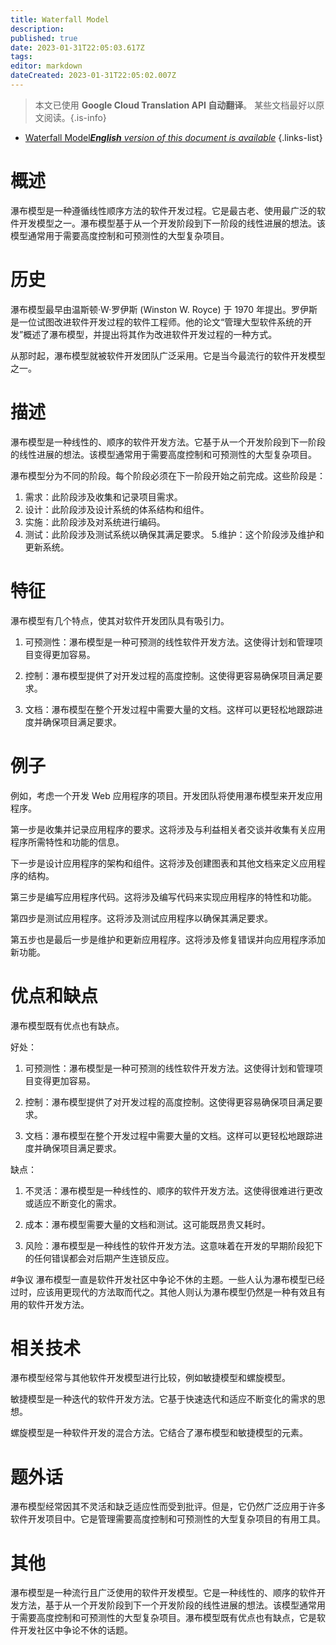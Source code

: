 ```yaml
---
title: Waterfall Model
description: 
published: true
date: 2023-01-31T22:05:03.617Z
tags: 
editor: markdown
dateCreated: 2023-01-31T22:05:02.007Z
---
```


> 本文已使用 **Google Cloud Translation API 自动翻译**。
某些文档最好以原文阅读。{.is-info}

- [Waterfall Model***English** version of this document is available*](/en/Knowledge-base/Dictionary/waterfall-model)
{.links-list}


# 概述
瀑布模型是一种遵循线性顺序方法的软件开发过程。它是最古老、使用最广泛的软件开发模型之一。瀑布模型基于从一个开发阶段到下一阶段的线性进展的想法。该模型通常用于需要高度控制和可预测性的大型复杂项目。

# 历史
瀑布模型最早由温斯顿·W·罗伊斯 (Winston W. Royce) 于 1970 年提出。罗伊斯是一位试图改进软件开发过程的软件工程师。他的论文“管理大型软件系统的开发”概述了瀑布模型，并提出将其作为改进软件开发过程的一种方式。

从那时起，瀑布模型就被软件开发团队广泛采用。它是当今最流行的软件开发模型之一。

# 描述
瀑布模型是一种线性的、顺序的软件开发方法。它基于从一个开发阶段到下一阶段的线性进展的想法。该模型通常用于需要高度控制和可预测性的大型复杂项目。

瀑布模型分为不同的阶段。每个阶段必须在下一阶段开始之前完成。这些阶段是：

1. 需求：此阶段涉及收集和记录项目需求。
2. 设计：此阶段涉及设计系统的体系结构和组件。
3. 实施：此阶段涉及对系统进行编码。
4. 测试：此阶段涉及测试系统以确保其满足要求。
5.维护：这个阶段涉及维护和更新系统。

# 特征
瀑布模型有几个特点，使其对软件开发团队具有吸引力。

1. 可预测性：瀑布模型是一种可预测的线性软件开发方法。这使得计划和管理项目变得更加容易。

2. 控制：瀑布模型提供了对开发过程的高度控制。这使得更容易确保项目满足要求。

3. 文档：瀑布模型在整个开发过程中需要大量的文档。这样可以更轻松地跟踪进度并确保项目满足要求。

# 例子
例如，考虑一个开发 Web 应用程序的项目。开发团队将使用瀑布模型来开发应用程序。

第一步是收集并记录应用程序的要求。这将涉及与利益相关者交谈并收集有关应用程序所需特性和功能的信息。

下一步是设计应用程序的架构和组件。这将涉及创建图表和其他文档来定义应用程序的结构。

第三步是编写应用程序代码。这将涉及编写代码来实现应用程序的特性和功能。

第四步是测试应用程序。这将涉及测试应用程序以确保其满足要求。

第五步也是最后一步是维护和更新应用程序。这将涉及修复错误并向应用程序添加新功能。

# 优点和缺点
瀑布模型既有优点也有缺点。

好处：

1. 可预测性：瀑布模型是一种可预测的线性软件开发方法。这使得计划和管理项目变得更加容易。

2. 控制：瀑布模型提供了对开发过程的高度控制。这使得更容易确保项目满足要求。

3. 文档：瀑布模型在整个开发过程中需要大量的文档。这样可以更轻松地跟踪进度并确保项目满足要求。

缺点：

1. 不灵活：瀑布模型是一种线性的、顺序的软件开发方法。这使得很难进行更改或适应不断变化的需求。

2. 成本：瀑布模型需要大量的文档和测试。这可能既昂贵又耗时。

3. 风险：瀑布模型是一种线性的软件开发方法。这意味着在开发的早期阶段犯下的任何错误都会对后期产生连锁反应。

#争议
瀑布模型一直是软件开发社区中争论不休的主题。一些人认为瀑布模型已经过时，应该用更现代的方法取而代之。其他人则认为瀑布模型仍然是一种有效且有用的软件开发方法。

# 相关技术
瀑布模型经常与其他软件开发模型进行比较，例如敏捷模型和螺旋模型。

敏捷模型是一种迭代的软件开发方法。它基于快速迭代和适应不断变化的需求的思想。

螺旋模型是一种软件开发的混合方法。它结合了瀑布模型和敏捷模型的元素。

# 题外话
瀑布模型经常因其不灵活和缺乏适应性而受到批评。但是，它仍然广泛应用于许多软件开发项目中。它是管理需要高度控制和可预测性的大型复杂项目的有用工具。

# 其他
瀑布模型是一种流行且广泛使用的软件开发模型。它是一种线性的、顺序的软件开发方法，基于从一个开发阶段到下一个开发阶段的线性进展的想法。该模型通常用于需要高度控制和可预测性的大型复杂项目。瀑布模型既有优点也有缺点，它是软件开发社区中争论不休的话题。